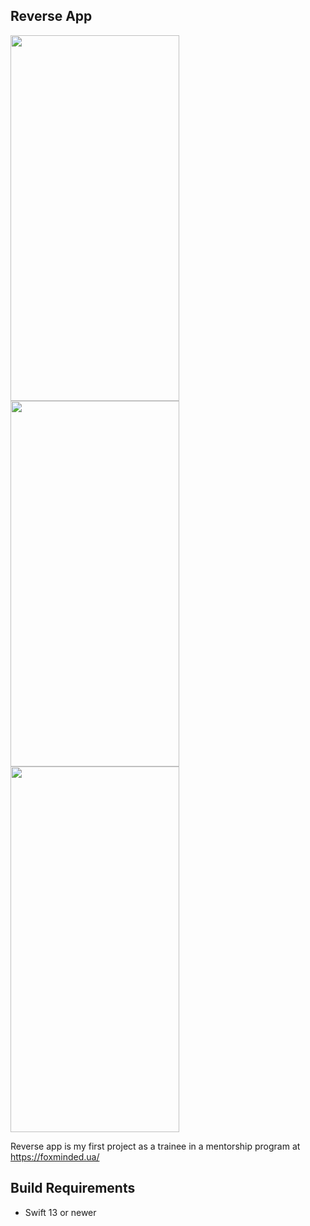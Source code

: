 Reverse App
-------------------------------------------------------
<p float="left">
  
<img src="https://user-images.githubusercontent.com/38023414/217681539-6abafb06-be9d-4f39-b0cc-9d58ded98804.png"  width="270" height="585">
  
<img src="https://user-images.githubusercontent.com/38023414/217681537-0b32ce7d-baf0-4e6d-8e59-d1786c301e85.png"  width="270" height="585">
<img src="https://user-images.githubusercontent.com/38023414/217685132-2f6dd918-09b9-4aef-bc30-9626a708f944.gif"  width="270" height="585">

</p>




Reverse app is my first project as a trainee in a mentorship program at https://foxminded.ua/

## Build Requirements

- Swift 13 or newer
